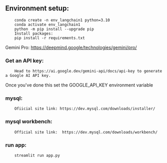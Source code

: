 ## Environment setup:

		conda create -n env_langchain1 python=3.10  
		conda activate env_langchain1
		python -m pip install --upgrade pip
		Install packages:
		pip install -r requirements.txt



Gemini Pro: https://deepmind.google/technologies/gemini/pro/

### Get an API key: 
		Head to https://ai.google.dev/gemini-api/docs/api-key to generate a Google AI API key. 

Once you've done this set the GOOGLE_API_KEY environment variable

### mysql: 
		Ofiicial site link: https://dev.mysql.com/downloads/installer/

### mysql workbench:
		Official site link:  https://dev.mysql.com/downloads/workbench/

### run app:
        streamlit run app.py        

